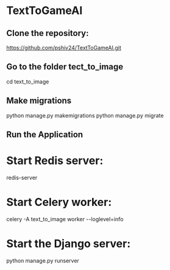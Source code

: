 # TextToGameAI

## Clone the repository:
https://github.com/pshiv24/TextToGameAI.git

## Go to the folder tect_to_image
cd text_to_image

## Make migrations
python manage.py makemigrations
python manage.py migrate


## Run the Application
# Start Redis server:
redis-server

# Start Celery worker:
celery -A text_to_image worker --loglevel=info

# Start the Django server:
python manage.py runserver
